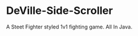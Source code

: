 DeVille-Side-Scroller
=====================

A Steet Fighter styled 1v1 fighting game. All In Java.
